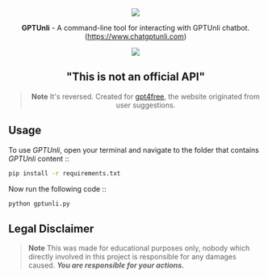<div align="center">

<img src="https://www.chatgptunli.com/wp-content/uploads/2023/04/chat-ai-logo-copy.png">

**GPTUnli** - A command-line tool for interacting with GPTUnli chatbot. (https://www.chatgptunli.com)

<img src="https://github.com/x404xx/GPT-Unli/assets/114883816/1331b4b7-5c9e-456d-9370-2eaac8aa5128" width="auto" height="auto">

## **"This is not an official API"**
> **Note**
> It's reversed. Created for [gpt4free](https://github.com/xtekky/gpt4free), the website originated from user suggestions.

</div>

## **Usage**

To use _GPTUnli_, open your terminal and navigate to the folder that contains _GPTUnli_ content ::

```sh
pip install -r requirements.txt
```

Now run the following code ::

```sh
python gptunli.py
```

## **Legal Disclaimer**

> **Note**
> This was made for educational purposes only, nobody which directly involved in this project is responsible for any damages caused. **_You are responsible for your actions._**
